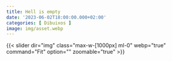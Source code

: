 ```yaml
---
title: Hell is empty
date: '2023-06-02T18:00:00.000+02:00'
categories: [ Dibuixos ]
image: img/asset.webp
---
```


{{< slider dir="img" class="max-w-[1000px] ml-0" webp="true" command="Fit" option="" zoomable="true" >}}
